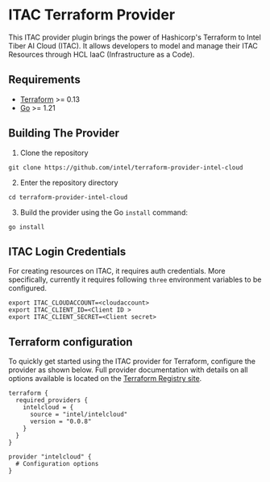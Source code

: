 # ITAC Terraform Provider

This ITAC provider plugin brings the power of Hashicorp's Terraform to Intel Tiber AI Cloud (ITAC). It allows developers to model and manage their ITAC Resources through HCL IaaC (Infrastructure as a Code).

## Requirements

- [Terraform](https://developer.hashicorp.com/terraform/downloads) >= 0.13
- [Go](https://golang.org/doc/install) >= 1.21

## Building The Provider

1. Clone the repository
```shell
git clone https://github.com/intel/terraform-provider-intel-cloud
```

2. Enter the repository directory
```shell
cd terraform-provider-intel-cloud
```

3. Build the provider using the Go `install` command:
```shell
go install
```

## ITAC Login Credentials
For creating resources on ITAC, it requires auth credentials. More specifically, currently it requires following `three` environment variables to be configured.

```
export ITAC_CLOUDACCOUNT=<cloudaccount>
export ITAC_CLIENT_ID=<Client ID >
export ITAC_CLIENT_SECRET=<Client secret>
```


## Terraform configuration

To quickly get started using the ITAC provider for Terraform, configure the provider as shown below. Full provider documentation with details on all options available is located on the [Terraform Registry site](https://registry.terraform.io/providers/intel/intelcloud/latest/docs).

```hcl
terraform {
  required_providers {
    intelcloud = {
      source = "intel/intelcloud"
      version = "0.0.8"
    }
  }
}

provider "intelcloud" {
  # Configuration options
}